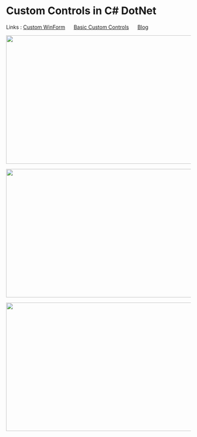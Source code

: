 # Custom Controls in C# DotNet
Links :
  <a href="https://www.codeproject.com/Articles/1068043/Creating-Custom-Windows-Forms-in-Csharp-using-Pane">Custom WinForm</a>
  &nbsp;&nbsp;&nbsp;&nbsp;
  <a href="https://www.c-sharpcorner.com/UploadFile/f5a10c/creating-custom-controls-in-C-Sharp/">Basic Custom Controls</a>
  &nbsp;&nbsp;&nbsp;&nbsp;
  <a href="http://customcontrolsincs.blogspot.com/">Blog</a>

<img src="https://github.com/pritamzope/custom_controls_csharp/blob/master/Basic_Custom_Controls/images/customcontrols.png" width="650" height="350"></img>

<img src="https://github.com/pritamzope/custom_controls_csharp/blob/master/Custom_Windows_Forms/images/dashboard_custom_form.png" width="650" height="350"></img>

<img src="https://github.com/pritamzope/custom_controls_csharp/blob/master/Microsoft_Office_2013_WinForm_UI/Word/images/word_file_options.png" width="650" height="350"></img>
